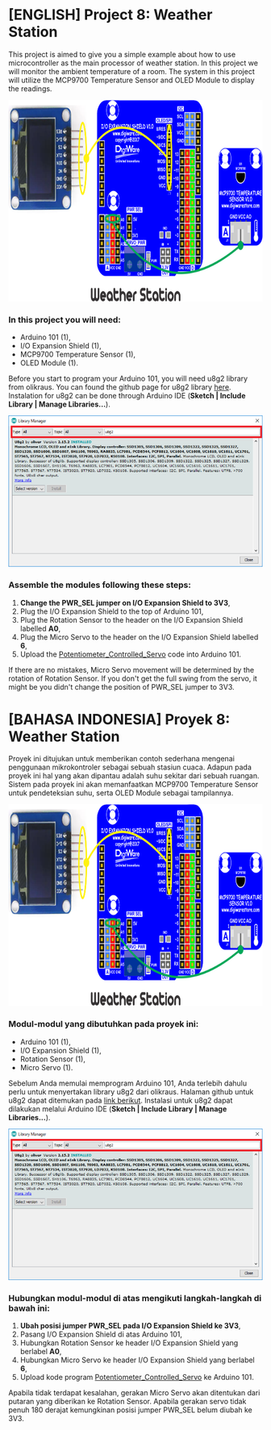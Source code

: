 # [ENGLISH] Project 8: Weather Station
This project is aimed to give you a simple example about how to use microcontroller as the main processor of weather station. In this project we will monitor the ambient temperature of a room. The system in this project will utilize the MCP9700 Temperature Sensor and OLED Module to display the readings.

<img src="/images/Weather_Station.png" height="400">

### In this project you will need:
* Arduino 101 (1),
* I/O Expansion Shield (1),
* MCP9700 Temperature Sensor (1),
* OLED Module (1).

Before you start to program your Arduino 101, you will need u8g2 library from olikraus. You can found the github page for u8g2 library [here](https://github.com/olikraus/u8g2). Instalation for u8g2 can be done through Arduino IDE (**Sketch | Include Library | Manage Libraries...**).

<img src="/images/u8g2.png" height="300">

### Assemble the modules following these steps:
1. **Change the PWR_SEL jumper on I/O Expansion Shield to 3V3**,
2. Plug the I/O Expansion Shield to the top of Arduino 101,
3. Plug the Rotation Sensor to the header on the I/O Expansion Shield labelled **A0**,
4. Plug the Micro Servo to the header on the I/O Expansion Shield labelled **6**,
5. Upload the [Potentiometer_Controlled_Servo](/05_Potentiometer_Controlled_Servo/Potentiometer_Controlled_Servo) code into Arduino 101.

If there are no mistakes, Micro Servo movement will be determined by the rotation of Rotation Sensor. If you don't get the full swing from the servo, it might be you didn't change the position of PWR_SEL jumper to 3V3.

# [BAHASA INDONESIA] Proyek 8: Weather Station
Proyek ini ditujukan untuk memberikan contoh sederhana mengenai penggunaan mikrokontroler sebagai sebuah stasiun cuaca. Adapun pada proyek ini hal yang akan dipantau adalah suhu sekitar dari sebuah ruangan. Sistem pada proyek ini akan memanfaatkan MCP9700 Temperature Sensor untuk pendeteksian suhu, serta OLED Module sebagai tampilannya.

<img src="/images/Weather_Station.png" height="400">

### Modul-modul yang dibutuhkan pada proyek ini:
* Arduino 101 (1),
* I/O Expansion Shield (1),
* Rotation Sensor (1),
* Micro Servo (1).

Sebelum Anda memulai memprogram Arduino 101, Anda terlebih dahulu perlu untuk menyertakan library u8g2 dari olikraus. Halaman github untuk u8g2 dapat ditemukan pada [link berikut](https://github.com/olikraus/u8g2). Instalasi untuk u8g2 dapat dilakukan melalui Arduino IDE (**Sketch | Include Library | Manage Libraries...**).

<img src="/images/u8g2.png" height="300">

### Hubungkan modul-modul di atas mengikuti langkah-langkah di bawah ini:
1. **Ubah posisi jumper PWR_SEL pada I/O Expansion Shield ke 3V3**,
2. Pasang I/O Expansion Shield di atas Arduino 101,
3. Hubungkan Rotation Sensor ke header I/O Expansion Shield yang berlabel **A0**,
4. Hubungkan Micro Servo ke header I/O Expansion Shield yang berlabel **6**,
5. Upload kode program [Potentiometer_Controlled_Servo](/05_Potentiometer_Controlled_Servo/Potentiometer_Controlled_Servo) ke Arduino 101.

Apabila tidak terdapat kesalahan, gerakan Micro Servo akan ditentukan dari putaran yang diberikan ke Rotation Sensor. Apabila gerakan servo tidak penuh 180 derajat kemungkinan posisi jumper PWR_SEL belum diubah ke 3V3.
